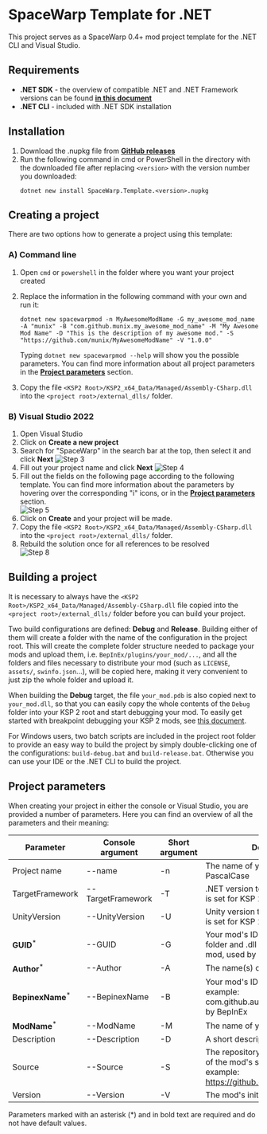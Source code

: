 ﻿# SpaceWarp Template for .NET
This project serves as a SpaceWarp 0.4+ mod project template for the .NET CLI and Visual Studio.

## Requirements
- **.NET SDK** - the overview of compatible .NET and .NET Framework versions can be found
**[in this document](https://learn.microsoft.com/en-us/dotnet/standard/net-standard?tabs=net-standard-2-0#tabpanel_1_net-standard-2-0)**
- **.NET CLI** - included with .NET SDK installation

## Installation
1. Download the .nupkg file from **[GitHub releases](https://github.com/jan-bures/SpaceWarp.Template/releases)**
2. Run the following command in cmd or PowerShell in the directory with the downloaded file after replacing `<version>`
with the version number you downloaded:
    ```console
    dotnet new install SpaceWarp.Template.<version>.nupkg
    ```  
## Creating a project
There are two options how to generate a project using this template:

### A) Command line
1. Open `cmd` or `powershell` in the folder where you want your project created
2. Replace the information in the following command with your own and run it:  
    ```console
    dotnet new spacewarpmod -n MyAwesomeModName -G my_awesome_mod_name -A "munix" -B "com.github.munix.my_awesome_mod_name" -M "My Awesome Mod Name" -D "This is the description of my awesome mod." -S "https://github.com/munix/MyAwesomeModName" -V "1.0.0"
    ```
    Typing `dotnet new spacewarpmod --help` will show you the possible parameters. You can find more information 
    about all project parameters in the **[Project parameters](#project-parameters)** section.  

3. Copy the file `<KSP2 Root>/KSP2_x64_Data/Managed/Assembly-CSharp.dll` into the `<project root>/external_dlls/` folder.

### B) Visual Studio 2022
1. Open Visual Studio
2. Click on **Create a new project**
3. Search for "SpaceWarp" in the search bar at the top, then select it and click **Next**
![Step 3](https://i.imgur.com/8lsJOpN.png)
4. Fill out your project name and click **Next**
![Step 4](https://i.imgur.com/itHtr8H.png)
5. Fill out the fields on the following page according to the following template.
You can find more information about the parameters by hovering over the corresponding "i" icons, or in the **[Project parameters](#project-parameters)** section.  
![Step 5](https://i.imgur.com/g5mkGSp.png)  
6. Click on **Create** and your project will be made.
7. Copy the file `<KSP2 Root>/KSP2_x64_Data/Managed/Assembly-CSharp.dll` into the `<project root>/external_dlls/` folder.
8. Rebuild the solution once for all references to be resolved  
![Step 8](https://i.imgur.com/MeBZBbD.png)

## Building a project
It is necessary to always have the `<KSP2 Root>/KSP2_x64_Data/Managed/Assembly-CSharp.dll` file copied into the
`<project root>/external_dlls/` folder before you can build your project.

Two build configurations are defined: **Debug** and **Release**. Building either of them will create a folder
with the name of the configuration in the project root. This will create the complete folder structure needed
to package your mods and upload them, i.e. `BepInEx/plugins/your_mod/...`, and all the folders and files necessary
to distribute your mod (such as `LICENSE`, `assets/`, `swinfo.json`...), will be copied here, making it very convenient
to just zip the whole folder and upload it.

When building the **Debug** target, the file `your_mod.pdb` is also copied next to `your_mod.dll`, so that you can
easily copy the whole contents of the `Debug` folder into your KSP 2 root and start debugging your mod.
To easily get started with breakpoint debugging your KSP 2 mods, see [this document](https://gist.github.com/gotmachine/d973adcb9ae413386291170fa346d043).

For Windows users, two batch scripts are included in the project root folder to provide an easy way to build the project
by simply double-clicking one of the configurations: `build-debug.bat` and `build-release.bat`. Otherwise you can use
your IDE or the .NET CLI to build the project.

## Project parameters
When creating your project in either the console or Visual Studio, you are provided a number of parameters.
Here you can find an overview of all the parameters and their meaning:

| Parameter                 | Console argument  | Short argument | Description                                                                                                  | Default value              |
|---------------------------|-------------------|----------------|--------------------------------------------------------------------------------------------------------------|----------------------------|
| Project name              | --name            | -n             | The name of your project in PascalCase                                                                       | `<current directory name>` |
| TargetFramework           | --TargetFramework | -T             | .NET version to target, default value is set for KSP 2                                                       | `.netstandard2.0`          |
| UnityVersion              | --UnityVersion    | -U             | Unity version to target, default value is set for KSP 2                                                      | `2020.3.33`                |
| **GUID**<sup>*</sup>      | --GUID            | -G             | Your mod's ID which serves as the folder and .dll name of your built mod, used by SpaceWarp                  | -                          |
| **Author**<sup>*</sup>    | --Author          | -A             | The name(s) of the mod's author(s)                                                                           | -                          |
| **BepinexName**<sup>*</sup> | --BepinexName     | -B             | Your mod's ID in domain syntax, for example: com.github.author.modname, used by BepInEx                      | -                          |
| **ModName**<sup>*</sup>   | --ModName         | -M             | The name of your mod                                                                                         | -                          |
| Description               | --Description     | -D             | A short description of your mod                                                                              | `""` _(empty)_             |
| Source                    | --Source          | -S             | The repository or download location of the mod's source code, for example: https://github.com/author/ModName | `""` _(empty)_             |
| Version                   | --Version         | -V             | The mod's initial version                                                                                    | `1.0.0`                    |

Parameters marked with an asterisk (*) and in bold text are required and do not have default values.
